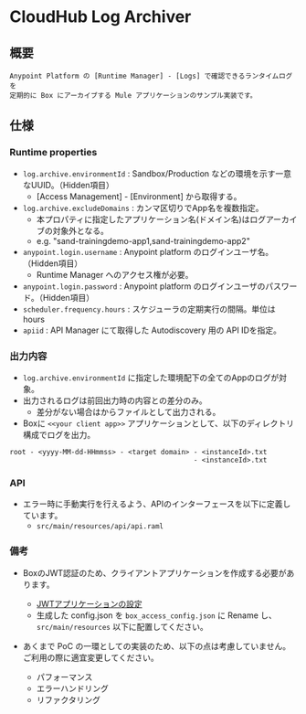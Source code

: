 # CloudHub Log Archiver
## 概要
```
Anypoint Platform の [Runtime Manager] - [Logs] で確認できるランタイムログを
定期的に Box にアーカイブする Mule アプリケーションのサンプル実装です。
```

## 仕様
### Runtime properties
- `log.archive.environmentId` : Sandbox/Production などの環境を示す一意なUUID。（Hidden項目）
	- [Access Management] - [Environment] から取得する。
- `log.archive.excludeDomains` : カンマ区切りでApp名を複数指定。 
	- 本プロパティに指定したアプリケーション名(ドメイン名)はログアーカイブの対象外となる。
	- e.g. "sand-trainingdemo-app1,sand-trainingdemo-app2"
- `anypoint.login.username` : Anypoint platform のログインユーザ名。（Hidden項目）
	- Runtime Manager へのアクセス権が必要。
- `anypoint.login.password` : Anypoint platform のログインユーザのパスワード。（Hidden項目）
- `scheduler.frequency.hours` : スケジューラの定期実行の間隔。単位は hours
- `apiid` : API Manager にて取得した Autodiscovery 用の API IDを指定。

### 出力内容
- `log.archive.environmentId` に指定した環境配下の全てのAppのログが対象。
- 出力されるログは前回出力時の内容との差分のみ。
	- 差分がない場合はからファイルとして出力される。
- Boxに `<<your client app>>` アプリケーションとして、以下のディレクトリ構成でログを出力。
```
root - <yyyy-MM-dd-HHmmss> - <target domain> - <instanceId>.txt
                                             - <instanceId>.txt
```

### API
- エラー時に手動実行を行えるよう、APIのインターフェースを以下に定義しています。
	- `src/main/resources/api/api.raml`

### 備考
- BoxのJWT認証のため、クライアントアプリケーションを作成する必要があります。
	- [JWTアプリケーションの設定](https://ja.developer.box.com/docs/setting-up-a-jwt-app)
	- 生成した config.json を `box_access_config.json` に Rename し、`src/main/resources` 以下に配置してください。

- あくまで PoC の一環としての実装のため、以下の点は考慮していません。ご利用の際に適宜変更してください。
	- パフォーマンス
	- エラーハンドリング
	- リファクタリング
